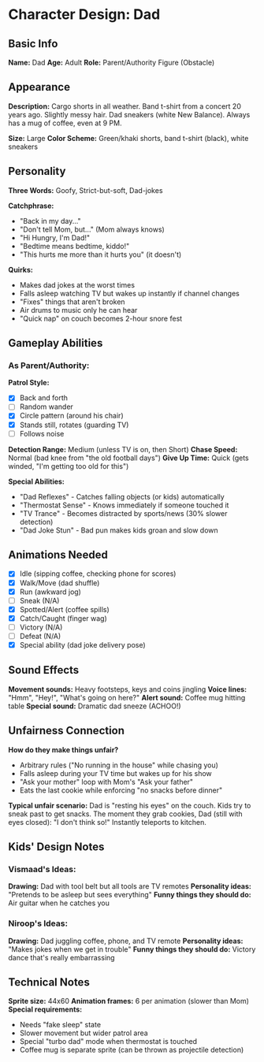 # Character Design: Dad

## Basic Info
**Name:** Dad
**Age:** Adult
**Role:** Parent/Authority Figure (Obstacle)

## Appearance
**Description:**
Cargo shorts in all weather. Band t-shirt from a concert 20 years ago. Slightly messy hair. Dad sneakers (white New Balance). Always has a mug of coffee, even at 9 PM.

**Size:** Large
**Color Scheme:** Green/khaki shorts, band t-shirt (black), white sneakers

## Personality
**Three Words:** Goofy, Strict-but-soft, Dad-jokes

**Catchphrase:**
- "Back in my day..."
- "Don't tell Mom, but..." (Mom always knows)
- "Hi Hungry, I'm Dad!"
- "Bedtime means bedtime, kiddo!"
- "This hurts me more than it hurts you" (it doesn't)

**Quirks:**
- Makes dad jokes at the worst times
- Falls asleep watching TV but wakes up instantly if channel changes
- "Fixes" things that aren't broken
- Air drums to music only he can hear
- "Quick nap" on couch becomes 2-hour snore fest

## Gameplay Abilities
### As Parent/Authority:
**Patrol Style:**
- [x] Back and forth
- [ ] Random wander
- [x] Circle pattern (around his chair)
- [x] Stands still, rotates (guarding TV)
- [ ] Follows noise

**Detection Range:** Medium (unless TV is on, then Short)
**Chase Speed:** Normal (bad knee from "the old football days")
**Give Up Time:** Quick (gets winded, "I'm getting too old for this")

**Special Abilities:**
- "Dad Reflexes" - Catches falling objects (or kids) automatically
- "Thermostat Sense" - Knows immediately if someone touched it
- "TV Trance" - Becomes distracted by sports/news (30% slower detection)
- "Dad Joke Stun" - Bad pun makes kids groan and slow down

## Animations Needed
- [x] Idle (sipping coffee, checking phone for scores)
- [x] Walk/Move (dad shuffle)
- [x] Run (awkward jog)
- [ ] Sneak (N/A)
- [x] Spotted/Alert (coffee spills)
- [x] Catch/Caught (finger wag)
- [ ] Victory (N/A)
- [ ] Defeat (N/A)
- [x] Special ability (dad joke delivery pose)

## Sound Effects
**Movement sounds:** Heavy footsteps, keys and coins jingling
**Voice lines:** "Hmm", "Hey!", "What's going on here?"
**Alert sound:** Coffee mug hitting table
**Special sound:** Dramatic dad sneeze (ACHOO!)

## Unfairness Connection
**How do they make things unfair?**
- Arbitrary rules ("No running in the house" while chasing you)
- Falls asleep during your TV time but wakes up for his show
- "Ask your mother" loop with Mom's "Ask your father"
- Eats the last cookie while enforcing "no snacks before dinner"

**Typical unfair scenario:**
Dad is "resting his eyes" on the couch. Kids try to sneak past to get snacks. The moment they grab cookies, Dad (still with eyes closed): "I don't think so!" Instantly teleports to kitchen.

## Kids' Design Notes
### Vismaad's Ideas:
**Drawing:** Dad with tool belt but all tools are TV remotes
**Personality ideas:** "Pretends to be asleep but sees everything"
**Funny things they should do:** Air guitar when he catches you

### Niroop's Ideas:
**Drawing:** Dad juggling coffee, phone, and TV remote
**Personality ideas:** "Makes jokes when we get in trouble"
**Funny things they should do:** Victory dance that's really embarrassing

## Technical Notes
**Sprite size:** 44x60
**Animation frames:** 6 per animation (slower than Mom)
**Special requirements:** 
- Needs "fake sleep" state
- Slower movement but wider patrol area
- Special "turbo dad" mode when thermostat is touched
- Coffee mug is separate sprite (can be thrown as projectile detection)